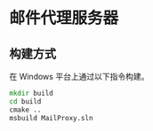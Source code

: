 # 邮件代理服务器

## 构建方式

在 Windows 平台上通过以下指令构建。

```cmd
mkdir build
cd build
cmake ..
msbuild MailProxy.sln
```